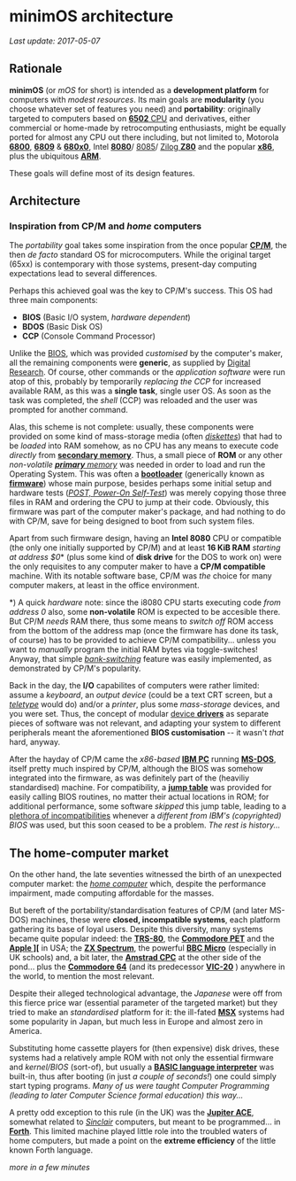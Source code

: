 # minimOS architecture

*Last update: 2017-05-07*

## Rationale

**minimOS** (or *mOS* for short) is intended as a **development platform** for computers 
with *modest resources*. Its main goals are **modularity** (you choose whatever set of 
features you need) and **portability**: originally targeted to computers based on 
[**6502** CPU](https://en.wikipedia.org/wiki/) 
and derivatives, either commercial or home-made by retrocomputing enthusiasts, might 
be equally ported for almost any CPU out there including, but not limited to, Motorola 
[**6800**](), 
[**6809**]() & 
[**680x0**](), 
Intel [**8080**]()/
[8085]()/
[Zilog **Z80**]() 
and the popular [**x86**](), 
plus the ubiquitous [**ARM**]().

These goals will define most of its design features.

## Architecture

### Inspiration from CP/M and *home* computers

The *portability* goal takes some inspiration from the once popular 
[**CP/M**](), 
the then *de facto* standard OS for microcomputers. While the original target (65xx) is 
contemporary with those systems, present-day computing expectations lead to several 
differences.

Perhaps this achieved goal was the key to CP/M's success. This OS had three main components:

- **BIOS** (Basic I/O system, *hardware dependent*)
- **BDOS** (Basic Disk OS)
- **CCP** (Console Command Processor)

Unlike the 
[BIOS](), 
which was provided *customised* by the computer's maker, 
all the remaining components were **generic**, as supplied by 
[Digital Research](). 
Of course, other commands or the *application software* were run atop of this, probably by 
temporarily *replacing the CCP* for increased available RAM, as this 
was a **single task**, single user OS. As soon as the task was completed, the *shell* (CCP) 
was reloaded and the user was prompted for another command.

Alas, this scheme is not complete: usually, these components were provided on some kind of mass-storage
media (often 
[*diskettes*]()) 
that had to be *loaded* into RAM somehow, as no CPU has any means to execute code *directly* from 
[**secondary memory**](). 
Thus, a small piece of **ROM** or any other *non-volatile 
[**primary** memory]()* 
was needed in order to load and run the Operating System. This was often a 
[**bootloader**](https://en.wikipedia.org/wiki/Booting) 
(generically known as 
[**firmware**](https://en.wikipedia.org/wiki/Firmware)) 
whose main purpose, besides perhaps some initial setup and hardware tests 
([*POST, Power-On Self-Test*](https://en.wikipedia.org/wiki/Power-on_self-test))
was merely copying those three files in RAM and ordering the CPU to jump at their code. Obviously, 
this firmware was part of the computer maker's package, and had nothing to do with CP/M, save 
for being designed to boot from such system files. 

Apart from such firmware design, having an **Intel 8080** CPU or compatible (the only one 
initially supported by CP/M) and at least **16 KiB RAM** *starting at address $0*\* (plus some 
kind of **disk drive** for the DOS to work on) were the only requisites to any computer 
maker to have a **CP/M compatible** machine. With its notable software base, CP/M was *the* 
choice for many computer makers, at least in the office environment.

\*) A quick *hardware* note: since the i8080 CPU starts executing code *from address 0* 
also, some **non-volatile** ROM is expected to be accesible there. But CP/M *needs* RAM there, 
thus some means to *switch off* ROM access from the bottom of the address map (once 
the firmware has done its task, of course) has to be provided to achieve CP/M compatibility... 
unless you want to *manually* program the initial RAM bytes via toggle-switches! Anyway, 
that simple 
[*bank-switching*](https://en.wikipedia.org/wiki/Bank_switching) 
feature was easily implemented, as demonstrated by CP/M's popularity.

Back in the day, the **I/O** capabilites of computers were rather limited: assume a *keyboard*, an *output device*
(could be a text CRT screen, but a 
[*teletype*](https://en.wikipedia.org/wiki/Teleprinter) 
would do) and/or a *printer*, plus some *mass-storage* devices, 
and you were set. Thus, the concept of modular 
[device **drivers**](https://en.wikipedia.org/wiki/Device_driver) 
as separate pieces of software was not relevant, and adapting your system to different 
peripherals meant the aforementioned **BIOS customisation** -- it wasn't *that* hard, anyway.

After the hayday of CP/M came the *x86-based* 
[**IBM PC**](https://en.wikipedia.org/wiki/IBM_Personal_Computer) 
running [**MS-DOS**](https://en.wikipedia.org/wiki/MS-DOS), 
itself pretty much inspired by CP/M, although the BIOS was somehow integrated into the firmware, as 
was definitely part of the (heaviliy standardised) machine. For compatibility, a 
[**jump table**](https://en.wikipedia.org/wiki/Branch_table) 
was provided for easily calling BIOS routines, no matter their actual 
locations in ROM; for additional performance, some software *skipped* this jump table, 
leading to a 
[plethora of incompatibilities](https://en.wikipedia.org/wiki/Influence_of_the_IBM_PC_on_the_personal_computer_market) 
whenever a *different from IBM's (copyrighted) BIOS* was used, but this soon ceased 
to be a problem. *The rest is history...*

## The home-computer market

On the other hand, the late seventies witnessed the birth of an unexpected computer 
market: the 
[*home computer*](https://en.wikipedia.org/wiki/Home_computer) 
which, despite the performance impairment, made computing affordable for the masses.

But bereft of the portability/standardisation features of CP/M (and later MS-DOS) machines, 
these were **closed, incompatible systems**, each platform gathering its base of loyal 
users. Despite this diversity, many systems became quite popular indeed: the 
[**TRS-80**](https://en.wikipedia.org/wiki/TRS-80),
the [**Commodore PET**](https://en.wikipedia.org/wiki/Commodore_PET) 
and the [**Apple \]\[**](https://en.wikipedia.org/wiki/Apple_II) 
in USA; 
the [**ZX Spectrum**](https://en.wikipedia.org/wiki/ZX_Spectrum),
the powerful [**BBC Micro**](https://en.wikipedia.org/wiki/BBC_Micro) 
(especially in UK schools) and, a bit later, the 
[**Amstrad CPC**](https://en.wikipedia.org/wiki/Amstrad_CPC) 
at the other side of the pond... plus the 
[**Commodore 64**](https://en.wikipedia.org/wiki/Commodore_64) 
(and its predecessor [**VIC-20**](https://en.wikipedia.org/wiki/Commodore_VIC-20)
) anywhere in the world, to mention the most relevant.

Despite their alleged technological advantage, the *Japanese* were off from this 
fierce price war (essential parameter of the targeted market) but they tried to make 
an *standardised* platform for it: the ill-fated 
[**MSX**](https://en.wikipedia.org/wiki/MSX) 
systems had some popularity in 
Japan, but much less in Europe and almost zero in America.

Substituting home cassette players for (then expensive) disk drives, these systems had 
a relatively ample ROM with not only the essential firmware and *kernel/BIOS* (sort-of), 
but usually a 
[**BASIC language interpreter**](https://en.wikipedia.org/wiki/BASIC) 
was built-in, thus after booting (in just *a couple of seconds!*) one could simply 
start typing programs. *Many of us were taught Computer Programming (leading to later 
Computer Science formal education) this way...*

A pretty odd exception to this rule (in the UK) was the 
[**Jupiter ACE**](https://en.wikipedia.org/wiki/Jupiter_Ace), 
somewhat related to 
[*Sinclair*](https://en.wikipedia.org/wiki/Sinclair_Research) 
computers, but meant to be programmed... in 
[**Forth**](https://en.wikipedia.org/wiki/Forth_(programming_language)). 
This limited machine 
played little role into the troubled waters of home computers, but made a point on the 
**extreme efficiency** of the little known Forth language.

*more in a few minutes*

